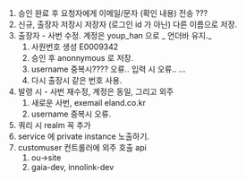 1. 승인 완료 후 요청자에게 이메일/문자  (확인 내용) 전송 ???
2. 신규, 출장자 저장시 저장자 (로그인 id 가 아닌) 다른 이름으로 저장.
3. 출장자 - 사번 수정. 계정은 youp_han 으로 _ 언더바 유지._
	1. 사원번호 생성 E0009342
	2. 승인 후 anonnymous 로 저장.
	3. username 중복시???? 오류.. 입력 시 오류.. ...
	4. 다시 출장시 같은 번호 사용.
4. 발령 시 - 사번 재수정, 계정은 동일, 그리고 외주
	1. 새로운 사번, exemail eland.co.kr
	2. username 중복시 오류.
5. 쿼리 시 realm 꼭 추가
6. service 에 private instance 노출하기.
7. customuser 컨트롤러에 외주 호출 api
	1. ou->site
	2. gaia-dev, innolink-dev